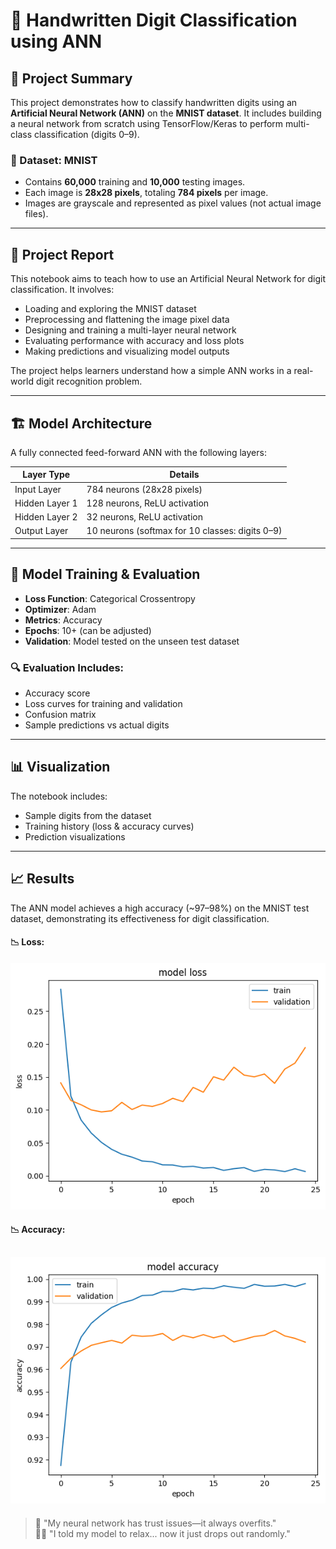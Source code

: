 # 📘 Handwritten Digit Classification using ANN


## 📌 Project Summary

This project demonstrates how to classify handwritten digits using an **Artificial Neural Network (ANN)** on the **MNIST dataset**. It includes building a neural network from scratch using TensorFlow/Keras to perform multi-class classification (digits 0–9).

### 📂 Dataset: MNIST
- Contains **60,000** training and **10,000** testing images.
- Each image is **28x28 pixels**, totaling **784 pixels** per image.
- Images are grayscale and represented as pixel values (not actual image files).

---

## 📝 Project Report

This notebook aims to teach how to use an Artificial Neural Network for digit classification. It involves:

- Loading and exploring the MNIST dataset
- Preprocessing and flattening the image pixel data
- Designing and training a multi-layer neural network
- Evaluating performance with accuracy and loss plots
- Making predictions and visualizing model outputs

The project helps learners understand how a simple ANN works in a real-world digit recognition problem.

---

## 🏗️ Model Architecture

A fully connected feed-forward ANN with the following layers:

| Layer Type       | Details                        |
|------------------|--------------------------------|
| Input Layer      | 784 neurons (28x28 pixels)     |
| Hidden Layer 1   | 128 neurons, ReLU activation   |
| Hidden Layer 2   | 32 neurons, ReLU activation    |
| Output Layer     | 10 neurons (softmax for 10 classes: digits 0–9) |

---

## 🧪 Model Training & Evaluation

- **Loss Function**: Categorical Crossentropy  
- **Optimizer**: Adam  
- **Metrics**: Accuracy  
- **Epochs**: 10+ (can be adjusted)
- **Validation**: Model tested on the unseen test dataset

### 🔍 Evaluation Includes:
- Accuracy score
- Loss curves for training and validation
- Confusion matrix
- Sample predictions vs actual digits

---

## 📊 Visualization

The notebook includes:
- Sample digits from the dataset
- Training history (loss & accuracy curves)
- Prediction visualizations

---

## 📈 Results

The ANN model achieves a high accuracy (~97–98%) on the MNIST test dataset, demonstrating its effectiveness for digit classification.

#### 📉 Loss:

![Losss](loss.png)

#### 📉 Accuracy:
![Accuracy](accuracy.png)
---

> 🤖 "My neural network has trust issues—it always overfits."  
> 🧘‍♂️ "I told my model to relax... now it just drops out randomly."
